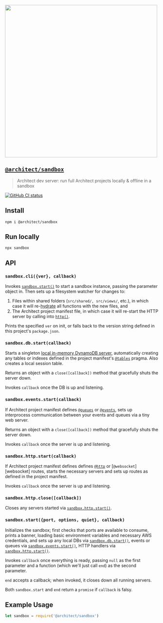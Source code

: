 [<img src="https://s3-us-west-2.amazonaws.com/arc.codes/architect-logo-500b@2x.png" width=500>](https://www.npmjs.com/package/@architect/sandbox)

## [`@architect/sandbox`](https://www.npmjs.com/package/@architect/sandbox)

> Architect dev server: run full Architect projects locally & offline in a sandbox

[![GitHub CI status](https://github.com/architect/sandbox/workflows/Node%20CI/badge.svg)](https://github.com/architect/sandbox/actions?query=workflow%3A%22Node+CI%22)
<!-- [![codecov](https://codecov.io/gh/architect/sandbox/branch/master/graph/badge.svg)](https://codecov.io/gh/architect/sandbox) -->

## Install

```
npm i @architect/sandbox
```

## Run locally

```
npx sandbox
```


## API

### `sandbox.cli({ver}, callback)`

Invokes [`sandbox.start()`][start] to start a sandbox instance, passing the parameter object in. Then sets up a filesystem watcher for changes to:

1. Files within shared folders (`src/shared/, src/views/`, etc.), in which case it will re-[hydrate][hydrate] all functions with the new files, and
2. The Architect project manifest file, in which case it will re-start the HTTP server by calling into [`http()`][http].

Prints the specified `ver` on init, or falls back to the version string defined in this project's `package.json`.


### `sandbox.db.start(callback)`

Starts a singleton [local in-memory DynamoDB server](https://www.npmjs.com/package/dynalite), automatically creating any tables or indexes defined in the project manifest's [`@tables`][tables] pragma. Also creates a local session table.

Returns an object with a `close([callback])` method that gracefully shuts the server down.

Invokes `callback` once the DB is up and listening.


### `sandbox.events.start(callback)`

If Architect project manifest defines [`@queues`][queues] or [`@events`][events], sets up interprocess communication between your events and queues via a tiny web server.

Returns an object with a `close([callback])` method that gracefully shuts the server down.

Invokes `callback` once the server is up and listening.


### `sandbox.http.start(callback)`

If Architect project manifest defines defines [`@http`][http] or [`@websocket`][websocket] routes, starts the necessary servers and sets up routes as defined in the project manifest.

Invokes `callback` once the server is up and listening.


### `sandbox.http.close([callback])`

Closes any servers started via [`sandbox.http.start()`][start].


### `sandbox.start({port, options, quiet}, callback)`

Initializes the sandbox; first checks that ports are available to consume, prints a banner, loading basic environment variables and necessary AWS credentials, and sets up any local DBs via [`sandbox.db.start()`][db], events or queues via [`sandbox.events.start()`][events-start], HTTP handlers via [`sandbox.http.start()`][http-start].

Invokes `callback` once everything is ready, passing `null` as the first parameter and a function (which we'll just call `end`) as the second parameter.

`end` accepts a callback; when invoked, it closes down all running servers.

Both `sandbox.start` and `end` return a `promise` if `callback` is falsy.


## Example Usage

```javascript
let sandbox = require('@architect/sandbox')
```

[npm]: https://www.npmjs.com/package/@architect/sandbox
[cli]: #sandboxcliver-callback
[db]: #sandboxdbstartcallback
[events-start]: #sandboxeventsstart
[http-start]: #sandboxhttpstartcallback
[http-close]: #sandboxhttpclosecallback
[start]: #sandboxstartport-options-callback
[hydrate]: https://www.npmjs.com/package/@architect/hydrate
[events]: https://arc.codes/reference/events
[http]: https://arc.codes/reference/http
[queues]: https://arc.codes/reference/queues
[tables]: https://arc.codes/reference/tables
[ws]: https://arc.codes/reference/ws
